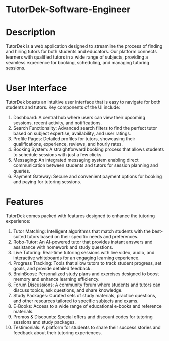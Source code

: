 <h1>TutorDek-Software-Engineer</h1>

# Description

TutorDek is a web application designed to streamline the process of finding and hiring tutors for both students and educators. Our platform connects learners with qualified tutors in a wide range of subjects, providing a seamless experience for booking, scheduling, and managing tutoring sessions.

# User Interface

TutorDek boasts an intuitive user interface that is easy to navigate for both students and tutors. Key components of the UI include:

1. Dashboard: A central hub where users can view their upcoming sessions, recent activity, and notifications.
2. Search Functionality: Advanced search filters to find the perfect tutor based on subject expertise, availability, and user ratings.
3. Profile Pages: Detailed profiles for tutors, showcasing their qualifications, experience, reviews, and hourly rates.
4. Booking System: A straightforward booking process that allows students to schedule sessions with just a few clicks.
5. Messaging: An integrated messaging system enabling direct communication between students and tutors for session planning and queries.
6. Payment Gateway: Secure and convenient payment options for booking and paying for tutoring sessions.

# Features

TutorDek comes packed with features designed to enhance the tutoring experience:

1. Tutor Matching: Intelligent algorithms that match students with the best-suited tutors based on their specific needs and preferences.
2. Robo-Tutor: An AI-powered tutor that provides instant answers and assistance with homework and study questions.
3. Live Tutoring: Real-time tutoring sessions with live video, audio, and interactive whiteboards for an engaging learning experience.
4. Progress Tracking: Tools that allow tutors to track student progress, set goals, and provide detailed feedback.
5. BrainBoost: Personalized study plans and exercises designed to boost memory and enhance learning efficiency.
6. Forum Discussions: A community forum where students and tutors can discuss topics, ask questions, and share knowledge.
7. Study Packages: Curated sets of study materials, practice questions, and other resources tailored to specific subjects and exams.
8. E-Books: Access to a wide range of educational e-books and reference materials.
9. Promos & Discounts: Special offers and discount codes for tutoring sessions and study packages.
10. Testimonials: A platform for students to share their success stories and feedback about their tutoring experiences.


